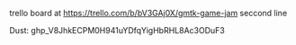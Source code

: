 trello board at https://trello.com/b/bV3GAj0X/gmtk-game-jam
seccond line

Dust: 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
